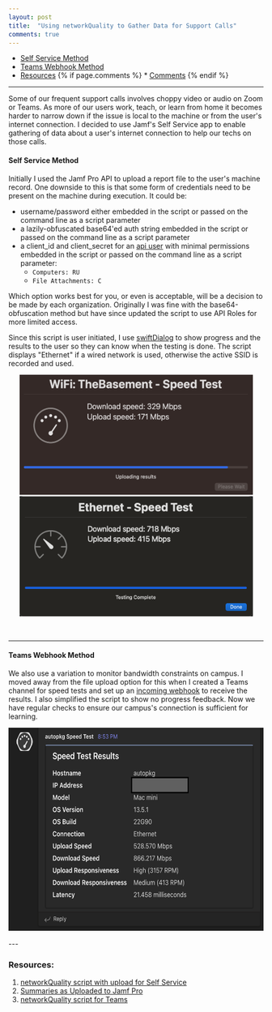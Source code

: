 ```yaml
---
layout: post
title:  "Using networkQuality to Gather Data for Support Calls"
comments: true
---
```


* [Self Service Method](#self-service-method)
* [Teams Webhook Method](#teams-webhook-method)
* [Resources](#resources)
{% if page.comments %} * [Comments](#Comments) {% endif %}
<hr>
Some of our frequent support calls involves choppy video or audio on Zoom or Teams. As more of our users work, teach, or learn from home it becomes harder to narrow down if the issue is local to the machine or from the user's internet connection. I decided to use Jamf's Self Service app to enable gathering of data about a user's internet connection to help our techs on those calls.

#### **Self Service Method**

Initially I used the Jamf Pro API to upload a report file to the user's machine record. One downside to this is that some form of credentials need to be present on the machine during execution. It could be: 
- username/password either embedded in the script or passed on the command line as a script parameter
- a lazily-obfuscated base64'ed auth string embedded in the script or passed on the command line as a script parameter
- a client_id and client_secret for an [api user](https://lazymacadmin.github.io/2023/09/04/obtaining-a-bearer-token-with-api-roles-with-jamf.html) with minimal permissions embedded in the script or passed on the command line as a script parameter:
    - `Computers: RU` 
    - `File Attachments: C`

Which option works best for you, or even is acceptable, will be a decision to be made by each organization. Originally I was fine with the base64-obfuscation method but have since updated the script to use API Roles for more limited access.

Since this script is user initiated, I use [swiftDialog](https://swiftdialog.app/) to show progress and the results to the user so they can know when the testing is done. The script displays "Ethernet" if a wired network is used, otherwise the active SSID is recorded and used.
<p style="text-align: center;">
<img src="/assets/images/uploading_results.png" width="461" height="237" class="responsive" alt="Uploading results screenshot" ><br> <img src="/assets/images/testing_done.png" width="461" height="237" class="responsive" alt="Testing complete screenshot">
</p>
<br>

---
#### **Teams Webhook Method**

We also use a variation to monitor bandwidth constraints on campus. I moved away from the file upload option for this when I created a Teams channel for speed tests and set up an [incoming webhook](https://learn.microsoft.com/en-us/microsoftteams/platform/webhooks-and-connectors/how-to/add-incoming-webhook?tabs=dotnet) to receive the results.  I also simplified the script to show no progress feedback. Now we have regular checks to ensure our campus's connection is sufficient for learning.<br>
<p style="text-align: center;">
<img src="/assets/images/webhook_results.png" height="401" width="614" class="responsive">
</p>
---

### Resources:

1. <a href="/assets/docs/networkQuality_SelfService.html">networkQuality script with upload for Self Service </a>
1. <a href="/assets/docs/networkQuality_upload_sums.html">Summaries as Uploaded to Jamf Pro </a>
1. <a href="/assets/docs/networkQuality_Teams.html">networkQuality script for Teams </a>



